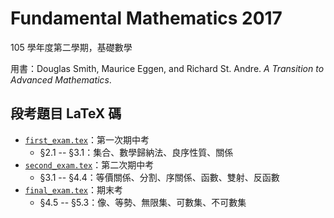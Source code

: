 # Fundamental Mathematics 2017

105 學年度第二學期，基礎數學

用書：Douglas Smith, Maurice Eggen, and Richard St. Andre. _A Transition to Advanced Mathematics_.

## 段考題目 LaTeX 碼
- [`first_exam.tex`](./first_exam.tex)：第一次期中考
  - §2.1 -- §3.1：集合、數學歸納法、良序性質、關係
- [`second_exam.tex`](./second_exam.tex)：第二次期中考
  - §3.1 -- §4.4：等價關係、分割、序關係、函數、雙射、反函數
- [`final_exam.tex`](./final_exam.tex)：期末考
  - §4.5 -- §5.3：像、等勢、無限集、可數集、不可數集
